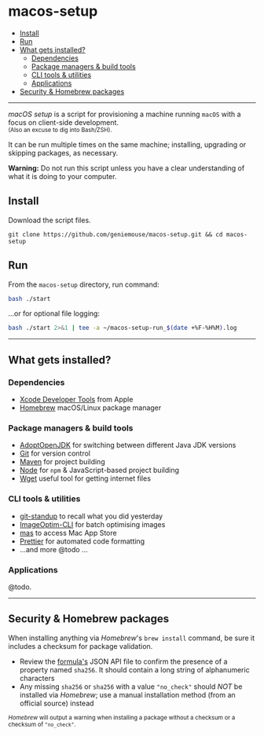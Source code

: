 # macos-setup <!-- omit in toc -->

- [Install](#install)
- [Run](#run)
- [What gets installed?](#what-gets-installed)
  - [Dependencies](#dependencies)
  - [Package managers & build tools](#package-managers--build-tools)
  - [CLI tools & utilities](#cli-tools--utilities)
  - [Applications](#applications)
- [Security & Homebrew packages](#security--homebrew-packages)

---

_macOS setup_ is a script for provisioning a machine running `macOS` with a focus on client-side development. 
<br/><small>(Also an excuse to dig into Bash/ZSH).</small>

It can be run multiple times on the same machine; installing, upgrading or skipping packages, as necessary.

**Warning:** Do not run this script unless you have a clear understanding of what it is doing to your computer.

## Install

Download the script files.

```
git clone https://github.com/geniemouse/macos-setup.git && cd macos-setup
```

## Run

From the `macos-setup` directory, run command:

```bash
bash ./start
```

...or for optional file logging:

```bash
bash ./start 2>&1 | tee -a ~/macos-setup-run_$(date +%F-%H%M).log
```

---

## What gets installed?

### Dependencies

-   [Xcode Developer Tools](https://developer.apple.com/xcode/) from Apple
-   [Homebrew](https://brew.sh/) macOS/Linux package manager

### Package managers & build tools

-   [AdoptOpenJDK](https://adoptopenjdk.net/) for switching between different Java JDK versions
-   [Git](https://git-scm.com/) for version control
-   [Maven](https://maven.apache.org/) for project building
-   [Node](https://nodejs.org/en/) for `npm` & JavaScript-based project building
-   [Wget](https://www.gnu.org/software/wget/) useful tool for getting internet files

### CLI tools & utilities

-   [git-standup](https://github.com/kamranahmedse/git-standup) to recall what you did yesterday
-   [ImageOptim-CLI](https://jamiemason.github.io/ImageOptim-CLI/) for batch optimising images
-   [mas](https://github.com/mas-cli/mas) to access Mac App Store
-   [Prettier](https://prettier.io/) for automated code formatting
-   ...and more @todo ...

### Applications

@todo.

---

## Security & Homebrew packages

When installing anything via _Homebrew_'s `brew install` command, be sure it includes a checksum for package validation.

-   Review the [formula's](https://formulae.brew.sh/) JSON API file to confirm the presence of a property named `sha256`. It should contain a long string of alphanumeric characters
-   Any missing `sha256` or `sha256` with a value `"no_check"` should _NOT_ be installed via _Homebrew_; use a manual installation method (from an official source) instead

<small>_Homebrew_ will output a warning when installing a package without a checksum or a checksum of `"no_check"`.</small>
